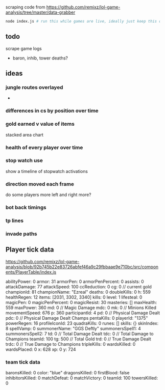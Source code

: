 scraping code from https://github.com/remixz/lol-game-analysis/tree/master/data-grabber

```bash
node index.js # run this while games are live, ideally just keep this on a long running process on a server
```


## todo

scrape game logs

- baron, inhib, tower deaths?

## ideas


### jungle routes overlayed

- 

### differences in cs by position over time


### gold earned v value of items

stacked area chart


### health of every player over time


### stop watch use

show a timeline of stopwatch activations


### direction moved each frame

do some players more left and right more?


### bot back timings



### tp lines


### invade paths


## Player tick data

https://github.com/remixz/lol-game-analysis/blob/92b745b22e83726abfef46a9c29fbbaae9e710bc/src/components/PlayerTable/index.js

abilityPower: 0
armor: 31
armorPen: 0
armorPenPercent: 0
assists: 0
attackDamage: 77
attackSpeed: 100
ccReduction: 0
cg: 0 // current gold
championId: 81
championName: "Ezreal"
deaths: 0
doubleKills: 0
h: 559
healthRegen: 12
items: [2031, 3302, 3340]
kills: 0
level: 1
lifesteal: 0
magicPen: 0
magicPenPercent: 0
magicResist: 30
masteries: []
maxHealth: 559
maxPower: 360
md: 0 // Magic Damage
mdc: 0
mk: 0 // Minions Killed
movementSpeed: 676
p: 360
participantId: 4
pd: 0 // Physical Damage Dealt
pdc: 0 // Physical Damage Dealt Champs
pentaKills: 0
playerId: "1375"
powerRegen: 16
profileIconId: 23
quadraKills: 0
runes: []
skills: {}
skinIndex: 8
spellVamp: 0
summonerName: "GGS Deftly"
summonersSpell1: 4
summonersSpell2: 7
td: 0  // Total Damage Dealt
tdc: 0 // Total Damage to Champions
teamId: 100
tg: 500  // Total Gold
trd: 0  // True Damage Dealt
trdc: 0 // True Damage to Champions
tripleKills: 0
wardsKilled: 0
wardsPlaced: 0
x: 628
xp: 0
y: 724


### team tick data

baronsKilled: 0
color: "blue"
dragonsKilled: 0
firstBlood: false
inhibitorsKilled: 0
matchDefeat: 0
matchVictory: 0
teamId: 100
towersKilled: 0